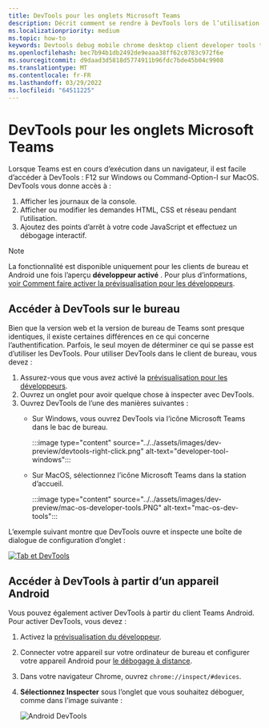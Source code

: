 ```yaml
---
title: DevTools pour les onglets Microsoft Teams
description: Décrit comment se rendre à DevTools lors de l’utilisation du client de bureau Microsoft Teams et du débogage
ms.localizationpriority: medium
ms.topic: how-to
keywords: Devtools debug mobile chrome desktop client developer tools tab
ms.openlocfilehash: bec7b94b1db2492de9eaaa38ff62c0783c972f6e
ms.sourcegitcommit: d9daad3d5818d5774911b96fdc7bde45b04c9908
ms.translationtype: MT
ms.contentlocale: fr-FR
ms.lasthandoff: 03/29/2022
ms.locfileid: "64511225"
---
```

# <a name="devtools-for-microsoft-teams-tabs"></a>DevTools pour les onglets Microsoft Teams

Lorsque Teams est en cours d’exécution dans un navigateur, il est facile d’accéder à DevTools : F12 sur Windows ou Command-Option-I sur MacOS. DevTools vous donne accès à :

1. Afficher les journaux de la console.
1. Afficher ou modifier les demandes HTML, CSS et réseau pendant l’utilisation.
1. Ajoutez des points d’arrêt à votre code JavaScript et effectuez un débogage interactif.

> [!NOTE]
> La fonctionnalité est disponible uniquement pour les clients de bureau et Android une fois l’aperçu **développeur activé** . Pour plus d’informations, [voir Comment faire activer la prévisualisation pour les développeurs](~/resources/dev-preview/developer-preview-intro.md).

## <a name="access-devtools-on-the-desktop"></a>Accéder à DevTools sur le bureau

Bien que la version web et la version de bureau de Teams sont presque identiques, il existe certaines différences en ce qui concerne l’authentification. Parfois, le seul moyen de déterminer ce qui se passe est d’utiliser les DevTools. Pour utiliser DevTools dans le client de bureau, vous devez :

1. Assurez-vous que vous avez activé la [prévisualisation pour les développeurs](~/resources/dev-preview/developer-preview-intro.md).
1. Ouvrez un onglet pour avoir quelque chose à inspecter avec DevTools.
1. Ouvrez DevTools de l’une des manières suivantes :
    * Sur Windows, vous ouvrez DevTools via l’icône Microsoft Teams dans le bac de bureau.

      :::image type="content" source="../../assets/images/dev-preview/devtools-right-click.png" alt-text="developer-tool-windows":::

    * Sur MacOS, sélectionnez l’icône Microsoft Teams dans la station d’accueil.

      :::image type="content" source="../../assets/images/dev-preview/mac-os-developer-tools.PNG" alt-text="mac-os-dev-tools":::

L’exemple suivant montre que DevTools ouvre et inspecte une boîte de dialogue de configuration d’onglet :

   [![Tab et DevTools](~/assets/images/dev-preview/tab-and-devtools.png)](~/assets/images/dev-preview/tab-and-devtools.png#lightbox)

## <a name="access-devtools-from-an-android-device"></a>Accéder à DevTools à partir d’un appareil Android

Vous pouvez également activer DevTools à partir du client Teams Android. Pour activer DevTools, vous devez :

1. Activez la [prévisualisation du développeur](~/resources/dev-preview/developer-preview-intro.md).
1. Connecter votre appareil sur votre ordinateur de bureau et configurer votre appareil Android pour [le débogage à distance](https://developers.google.com/web/tools/chrome-devtools/remote-debugging/).
1. Dans votre navigateur Chrome, ouvrez `chrome://inspect/#devices`.
1. **Sélectionnez Inspecter** sous l’onglet que vous souhaitez déboguer, comme dans l’image suivante :

   ![Android DevTools](~/assets/images/android-devtools.png)
